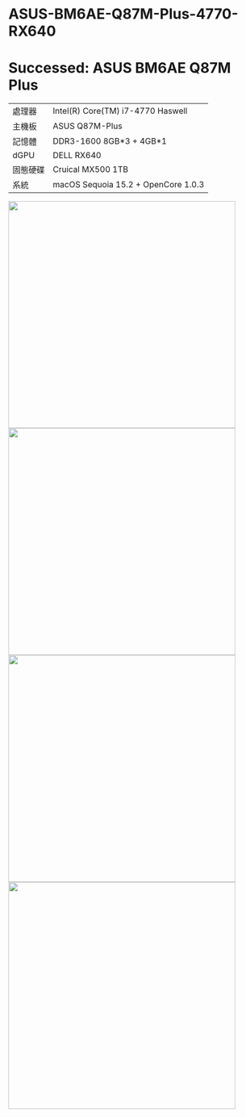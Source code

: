 # ASUS-BM6AE-Q87M-Plus-4770-RX640
# Successed: ASUS BM6AE Q87M Plus
<table>
  <tr>
    <td>處理器</td><td>Intel(R) Core(TM) i7-4770 Haswell</td>
  </tr>
  <tr>
    <td>主機板</td><td>ASUS Q87M-Plus</td>
  </tr>
  <tr>  
    <td>記憶體</td><td>DDR3-1600 8GB*3 + 4GB*1</td>
  </tr>
  <tr>
    <td>dGPU</td><td>DELL RX640</td>
  </tr>
  <tr>  
    <td>固態硬碟</td><td>Cruical MX500 1TB</td>
  </tr>
  <tr>
    <td>系統</td><td>macOS Sequoia 15.2 + OpenCore 1.0.3</td>
  </tr>  
</table>
<img width="450" src="https://user-images.githubusercontent.com/79300809/202959989-cc162c06-bb07-4952-889d-c1af49746eed.jpg"><br>
<img width="450" src="https://user-images.githubusercontent.com/79300809/209891907-8c3985be-eba6-4dbb-8c2f-2da052617de1.jpg"><br>
<img width="450" src="https://github.com/user-attachments/assets/ce00325e-507e-421a-9918-2f4fa06d44cb"><br>
<img width="450" src="https://github.com/user-attachments/assets/a4dba88a-c323-4fa6-8779-20d77044feea"><br>
